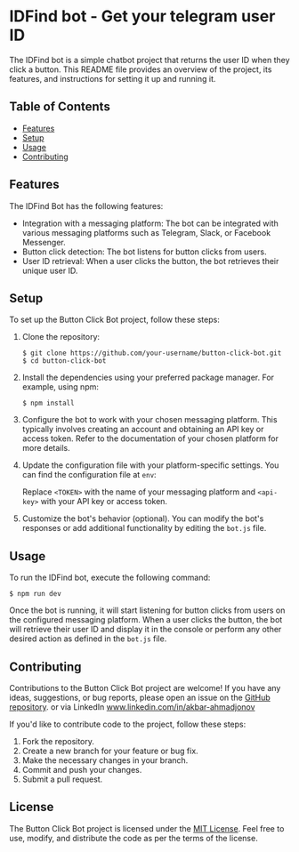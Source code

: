# IDFind bot - Get your telegram user ID

The IDFind bot is a simple chatbot project that returns the user ID when they click a button. This README file provides an overview of the project, its features, and instructions for setting it up and running it.

## Table of Contents

- [Features](#features)
- [Setup](#setup)
- [Usage](#usage)
- [Contributing](#contributing)

## Features

The IDFind Bot has the following features:

- Integration with a messaging platform: The bot can be integrated with various messaging platforms such as Telegram, Slack, or Facebook Messenger.
- Button click detection: The bot listens for button clicks from users.
- User ID retrieval: When a user clicks the button, the bot retrieves their unique user ID.

## Setup

To set up the Button Click Bot project, follow these steps:

1. Clone the repository:

   ```
   $ git clone https://github.com/your-username/button-click-bot.git
   $ cd button-click-bot
   ```

2. Install the dependencies using your preferred package manager. For example, using npm:

   ```
   $ npm install
   ```

3. Configure the bot to work with your chosen messaging platform. This typically involves creating an account and obtaining an API key or access token. Refer to the documentation of your chosen platform for more details.

4. Update the configuration file with your platform-specific settings. You can find the configuration file at `env`:

   Replace `<TOKEN>` with the name of your messaging platform and `<api-key>` with your API key or access token.

5. Customize the bot's behavior (optional). You can modify the bot's responses or add additional functionality by editing the `bot.js` file.

## Usage

To run the IDFind bot, execute the following command:

```
$ npm run dev
```

Once the bot is running, it will start listening for button clicks from users on the configured messaging platform. When a user clicks the button, the bot will retrieve their user ID and display it in the console or perform any other desired action as defined in the `bot.js` file.

## Contributing

Contributions to the Button Click Bot project are welcome! If you have any ideas, suggestions, or bug reports, please open an issue on the [GitHub repository](https://github.com/your-username/button-click-bot/issues).
or via LinkedIn www.linkedin.com/in/akbar-ahmadjonov

If you'd like to contribute code to the project, follow these steps:

1. Fork the repository.
2. Create a new branch for your feature or bug fix.
3. Make the necessary changes in your branch.
4. Commit and push your changes.
5. Submit a pull request.

## License

The Button Click Bot project is licensed under the [MIT License](LICENSE). Feel free to use, modify, and distribute the code as per the terms of the license.
